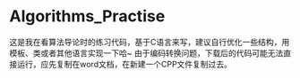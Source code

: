 # Algorithms_Practise
这是我在看算法导论时的练习代码，基于C语言来写，建议自行优化一些结构，用模板、类或者其他语言实现一下哈~
由于编码转换问题，下载后的代码可能无法直接运行，应先复制在word文档，在新建一个CPP文件复制过去。
